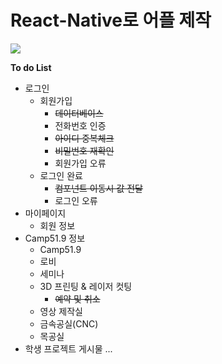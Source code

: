 # React-Native로 어플 제작

<img src="https://user-images.githubusercontent.com/88194064/131821200-03e55883-fc5e-4873-96e3-dc4a5dc62a74.gif" float: left>

**To do List**
* 로그인
  - 회원가입
    + ~~데이터베이스~~
    + 전화번호 인증
    + ~~아이디 중복체크~~
    + ~~비밀번호 재확인~~
    + 회원가입 오류
  - 로그인 완료
    + ~~컴포넌트 이동시 값 전달~~
    + 로그인 오류
* 마이페이지
  - 회원 정보
* Camp51.9 정보
  - Camp51.9
  - 로비
  - 세미나
  - 3D 프린팅 & 레이저 컷팅
    + ~~예약 및 취소~~
  - 영상 제작실
  - 금속공실(CNC)
  - 목공실
* 학생 프로젝트 게시물
    ...
